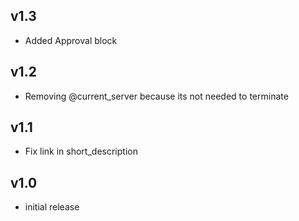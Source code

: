 v1.3
----
- Added Approval block

v1.2
-----
- Removing @current_server because its not needed to terminate

v1.1
-----
- Fix link in short_description

v1.0
-----
- initial release